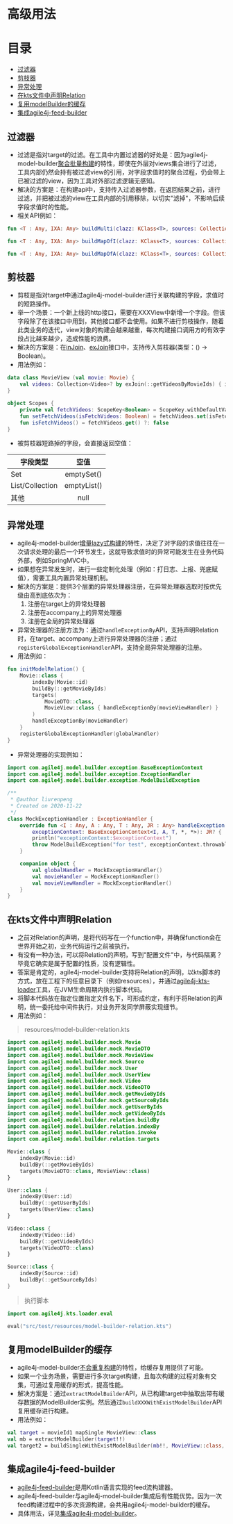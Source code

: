 # 高级用法

# 目录
   * [过滤器](#过滤器)
   * [剪枝器](#剪枝器)
   * [异常处理](#异常处理)
   * [在kts文件中声明Relation](#在kts文件中声明relation)
   * [复用modelBuilder的缓存](#复用modelbuilder的缓存)
   * [集成agile4j-feed-builder](#集成agile4j-feed-builder)


## 过滤器
* 过滤是指对target的过滤。在工具中内置过滤器的好处是：因为agile4j-model-builder[聚合批量构建](README_FEATURE.md#聚合批量构建)的特性，即使在外层对views集合进行了过滤，工具内部仍然会持有被过滤view的引用，对字段求值时的聚合过程，仍会带上已被过滤的view，因为工具对外部过滤逻辑无感知。
* 解决的方案是：在构建api中，支持传入过滤器参数，在返回结果之前，进行过滤，并把被过滤的view在工具内部的引用移除，以切实"滤掉"，不影响后续字段求值时的性能。
* 相关API例如：
```Kotlin
fun <T : Any, IXA: Any> buildMulti(clazz: KClass<T>, sources: Collection<IXA?>, filter: (T) -> Boolean): List<T>

fun <T : Any, IXA: Any> buildMapOfI(clazz: KClass<T>, sources: Collection<IXA?>, filter: (T) -> Boolean) : LinkedHashMap<Any, T>

fun <T : Any, IXA: Any> buildMapOfA(clazz: KClass<T>, sources: Collection<IXA?>, filter: (T) -> Boolean) : LinkedHashMap<Any, T>
```

## 剪枝器
* 剪枝是指对target中通过agile4j-model-builder进行关联构建的字段，求值时的短路操作。
* 举一个场景：一个新上线的http接口，需要在XXXView中新增一个字段。但该字段除了在该接口中用到，其他接口都不会使用。如果不进行剪枝操作，随着此类业务的迭代，view对象的构建会越来越重，每次构建接口调用方的有效字段占比越来越少，造成性能的浪费。
* 解决的方案是：在[inJoin](README_API.md#injoin)、[exJoin](README_API.md#exjoin)接口中，支持传入剪枝器(类型：() → Boolean)。
* 用法例如：
```Kotlin
data class MovieView (val movie: Movie) {
    val videos: Collection<Video>? by exJoin(::getVideosByMovieIds) { isFetchVideos() }
}

object Scopes {
    private val fetchVideos: ScopeKey<Boolean> = ScopeKey.withDefaultValue(false)
    fun setFetchVideos(isFetchVideos: Boolean) = fetchVideos.set(isFetchVideos)
    fun isFetchVideos() = fetchVideos.get() ?: false
}
```
* 被剪枝器短路掉的字段，会直接返回空值：

|字段类型|空值|
|---|:---:|
|Set|emptySet()|
|List/Collection|emptyList()|
|其他|null|

## 异常处理
* agile4j-model-builder[增量lazy式构建](README_FEATURE.md#增量lazy式构建)的特性，决定了对字段的求值往往在一次请求处理的最后一个环节发生，这就导致求值时的异常可能发生在业务代码外部，例如SpringMVC中。
* 如果想在异常发生时，进行一些定制化处理（例如：打日志、上报、兜底赋值），需要工具内置异常处理机制。
* 解决的方案是：提供3个层面的异常处理器注册，在异常处理器选取时按优先级由高到底依次为：
    1. 注册在target上的异常处理器
    2. 注册在accompany上的异常处理器
    3. 注册在全局的异常处理器
* 异常处理器的注册方法为：通过`handleExceptionBy`API，支持声明Relation时，在target、accompany上进行异常处理器的注册；通过`registerGlobalExceptionHandler`API，支持全局异常处理器的注册。
* 用法例如：
```Kotlin
fun initModelRelation() {
    Movie::class {
        indexBy(Movie::id)
        buildBy(::getMovieByIds)
        targets(
            MovieDTO::class,
            MovieView::class { handleExceptionBy(movieViewHandler) }
        )
        handleExceptionBy(movieHandler)
    }
    registerGlobalExceptionHandler(globalHandler)
}
```
* 异常处理器的实现例如：
```Kotlin
import com.agile4j.model.builder.exception.BaseExceptionContext
import com.agile4j.model.builder.exception.ExceptionHandler
import com.agile4j.model.builder.exception.ModelBuildException

/**
 * @author liurenpeng
 * Created on 2020-11-22
 */
class MockExceptionHandler : ExceptionHandler {
    override fun <I : Any, A : Any, T : Any, JR : Any> handleException(
        exceptionContext: BaseExceptionContext<I, A, T, *, *>): JR? {
        println("exceptionContext:$exceptionContext")
        throw ModelBuildException("for test", exceptionContext.throwable)
    }

    companion object {
        val globalHandler = MockExceptionHandler()
        val movieHandler = MockExceptionHandler()
        val movieViewHandler = MockExceptionHandler()
    }
}
```

## 在kts文件中声明Relation
* 之前对Relation的声明，是将代码写在一个function中，并确保function会在世界开始之初，业务代码运行之前被执行。
* 有没有一种办法，可以将Relation的声明，写到"配置文件"中，与代码隔离？毕竟它确实是属于配置的性质，没有逻辑性。
* 答案是肯定的，agile4j-model-builder支持将Relation的声明，以kts脚本的方式，放在工程下的任意目录下（例如resources），并通过[agile4j-kts-loader](https://github.com/agile4j/agile4j-kts-loader)工具，在JVM生命周期内执行脚本代码。
* 将脚本代码放在指定位置指定文件名下，可形成约定，有利于将Relation的声明，统一委托给中间件执行，对业务开发同学屏蔽实现细节。
* 用法例如：
> resources/model-builder-relation.kts
```Kotlin
import com.agile4j.model.builder.mock.Movie
import com.agile4j.model.builder.mock.MovieDTO
import com.agile4j.model.builder.mock.MovieView
import com.agile4j.model.builder.mock.Source
import com.agile4j.model.builder.mock.User
import com.agile4j.model.builder.mock.UserView
import com.agile4j.model.builder.mock.Video
import com.agile4j.model.builder.mock.VideoDTO
import com.agile4j.model.builder.mock.getMovieByIds
import com.agile4j.model.builder.mock.getSourceByIds
import com.agile4j.model.builder.mock.getUserByIds
import com.agile4j.model.builder.mock.getVideoByIds
import com.agile4j.model.builder.relation.buildBy
import com.agile4j.model.builder.relation.indexBy
import com.agile4j.model.builder.relation.invoke
import com.agile4j.model.builder.relation.targets

Movie::class {
    indexBy(Movie::id)
    buildBy(::getMovieByIds)
    targets(MovieDTO::class, MovieView::class)
}

User::class {
    indexBy(User::id)
    buildBy(::getUserByIds)
    targets(UserView::class)
}

Video::class {
    indexBy(Video::id)
    buildBy(::getVideoByIds)
    targets(VideoDTO::class)
}

Source::class {
    indexBy(Source::id)
    buildBy(::getSourceByIds)
}
```

> 执行脚本
```Kotlin
import com.agile4j.kts.loader.eval

eval("src/test/resources/model-builder-relation.kts")
```

## 复用modelBuilder的缓存
* agile4j-model-builder[不会重复构建](README_FEATURE.md#不会重复构建)的特性，给缓存复用提供了可能。
* 如果一个业务场景，需要进行多次target构建，且每次构建的过程对象有交集，可通过复用缓存的形式，提高性能。
* 解决方案是：通过`extractModelBuilder`API，从已构建target中抽取出带有缓存数据的ModelBuilder实例。然后通过`buildXXXWithExistModelBuilder`API复用缓存进行构建。
* 用法例如：
```Kotlin
val target = movieId1 mapSingle MovieView::class
val mb = extractModelBuilder(target!!)
val target2 = buildSingleWithExistModelBuilder(mb!!, MovieView::class, movieId2)
```

## 集成agile4j-feed-builder
* [agile4j-feed-builder](https://github.com/agile4j/agile4j-feed-builder)是用Kotlin语言实现的feed流构建器。
* agile4j-feed-builder与agile4j-model-builder集成后有性能优势。因为一次feed构建过程中的多次资源构建，会共用agile4j-model-builder的缓存。
* 具体用法，详见[集成agile4j-model-builder](https://github.com/agile4j/agile4j-feed-builder#%E9%9B%86%E6%88%90agile4j-model-builder)。

